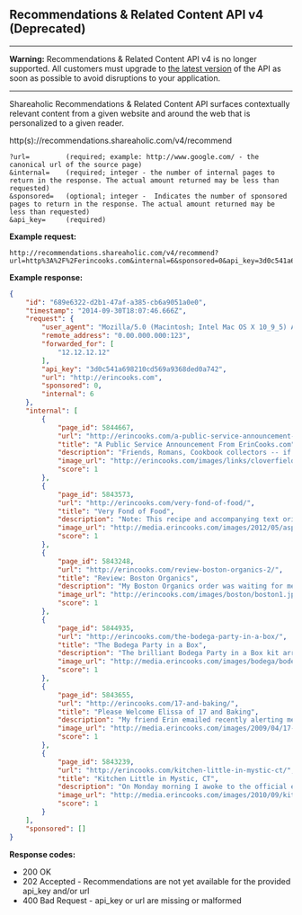 Recommendations & Related Content API v4 (Deprecated)
---
***
**Warning:** Recommendations & Related Content API v4 is no longer supported. All customers must upgrade to [the latest version](https://github.com/shareaholic/shareaholic-api-docs/blob/master/api_ad_proxy.md) of the API as soon as possible to avoid disruptions to your application.
***

Shareaholic Recommendations & Related Content API surfaces contextually relevant content from a given website and around the web that is personalized to a given reader.

  http(s)://recommendations.shareaholic.com/v4/recommend
  
    ?url=         (required; example: http://www.google.com/ - the canonical url of the source page)
    &internal=    (required; integer - the number of internal pages to return in the response. The actual amount returned may be less than requested)
    &sponsored=   (optional; integer -  Indicates the number of sponsored pages to return in the response. The actual amount returned may be less than requested)
    &api_key=     (required)
    
**Example request:**

    http://recommendations.shareaholic.com/v4/recommend?url=http%3A%2F%2Ferincooks.com&internal=6&sponsored=0&api_key=3d0c541a698210cd569a9368ded0a742
  
**Example response:**
  
  ```json
  {
      "id": "689e6322-d2b1-47af-a385-cb6a9051a0e0",
      "timestamp": "2014-09-30T18:07:46.666Z",
      "request": {
          "user_agent": "Mozilla/5.0 (Macintosh; Intel Mac OS X 10_9_5) AppleWebKit/537.36 (KHTML, like Gecko) Chrome/39.0.2171.2 Safari/537.36",
          "remote_address": "0.00.000.000:123",
          "forwarded_for": [
              "12.12.12.12"
          ],
          "api_key": "3d0c541a698210cd569a9368ded0a742",
          "url": "http://erincooks.com",
          "sponsored": 0,
          "internal": 6
      },
      "internal": [
          {
              "page_id": 5844667,
              "url": "http://erincooks.com/a-public-service-announcement-from-erincookscom/",
              "title": "A Public Service Announcement From ErinCooks.com",
              "description": "Friends, Romans, Cookbook collectors -- if you signed up for gmail a million years ago (like I did) and you pride yourself on the fact that you own your first and last name @gmail.com without a rid...",
              "image_url": "http://erincooks.com/images/links/cloverfield.jpg",
              "score": 1
          },
          {
              "page_id": 5843573,
              "url": "http://erincooks.com/very-fond-of-food/",
              "title": "Very Fond of Food",
              "description": "Note: This recipe and accompanying text originally appeared  as a guest post on Eat Boutique. I'm a bit embarrassed to admit this, but I flipped through Sophie Dahl's new cookbook, Very Fond of Foo...",
              "image_url": "http://media.erincooks.com/images/2012/05/asparagus4.jpg",
              "score": 1
          },
          {
              "page_id": 5843248,
              "url": "http://erincooks.com/review-boston-organics-2/",
              "title": "Review: Boston Organics",
              "description": "My Boston Organics order was waiting for me when I got home from work.  I was looking forward to it all day.  When I opened the bright green box I found the following items inside: Bananas, Green B...",
              "image_url": "http://erincooks.com/images/boston/boston1.jpg",
              "score": 1
          },
          {
              "page_id": 5844935,
              "url": "http://erincooks.com/the-bodega-party-in-a-box/",
              "title": "The Bodega Party in a Box",
              "description": "The brilliant Bodega Party in a Box kit arrived today. The Neighbors Project seriously out did themselves in the categories of overall functionality and cuteness. I am so excited to have a Bodega P...",
              "image_url": "http://media.erincooks.com/images/bodega/bodega1.jpg",
              "score": 1
          },
          {
              "page_id": 5843655,
              "url": "http://erincooks.com/17-and-baking/",
              "title": "Please Welcome Elissa of 17 and Baking",
              "description": "My friend Erin emailed recently alerting me to a program at Dine and Dish that paired new food bloggers with a more experienced counterpart. This mentoring gig sounded like a fun project so I signe...",
              "image_url": "http://media.erincooks.com/images/2009/04/17-and-baking-2.jpg",
              "score": 1
          },
          {
              "page_id": 5843239,
              "url": "http://erincooks.com/kitchen-little-in-mystic-ct/",
              "title": "Kitchen Little in Mystic, CT",
              "description": "On Monday morning I awoke to the official end of summer curled up in a cozy twin bed in CK's grandparent's house in Niantic, Connecticut. The air in the bedroom was crisp and cool and I was starvin...",
              "image_url": "http://media.erincooks.com/images/2010/09/kitchen_little4.jpg",
              "score": 1
          }
      ],
      "sponsored": []
  }
  ```

  
**Response codes:**

  * 200 OK
  * 202 Accepted - Recommendations are not yet available for the provided api_key and/or url
  * 400 Bad Request - api_key or url are missing or malformed
